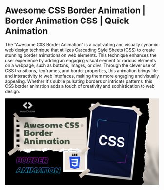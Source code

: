 # Awesome CSS Border Animation | Border Animation CSS | Quick Animation

The "Awesome CSS Border Animation" is a captivating and visually dynamic web design technique that utilizes Cascading Style Sheets (CSS) to create stunning border animations on web elements. This technique enhances the user experience by adding an engaging visual element to various elements on a webpage, such as buttons, images, or divs. Through the clever use of CSS transitions, keyframes, and border properties, this animation brings life and interactivity to web interfaces, making them more engaging and visually appealing. Whether it's subtle pulsating borders or intricate patterns, this CSS border animation adds a touch of creativity and sophistication to web design.

![Border Animation](BorderAnimation.png)